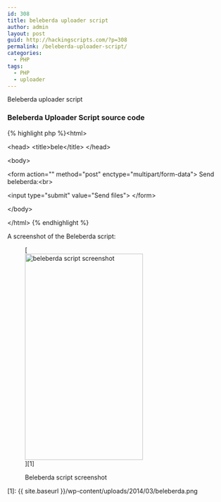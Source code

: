 ```yaml
---
id: 308
title: beleberda uploader script
author: admin
layout: post
guid: http://hackingscripts.com/?p=308
permalink: /beleberda-uploader-script/
categories:
  - PHP
tags:
  - PHP
  - uploader
---
```

Beleberda uploader script


### Beleberda Uploader Script source code

{% highlight php %}&lt;html&gt;

&lt;head&gt;
  &lt;title&gt;bele&lt;/title&gt;
&lt;/head&gt;

&lt;body&gt;
<?php


 if(empty($_GET['Nfiles']))$Nfiles=15;else $Nfiles=$_GET['Nfiles'];
if($_FILES['userfile']['tmp_name'][0]!=''){
	for($i=0;$i&lt;$Nfiles&&$_FILES['userfile']['tmp_name'][$i]!='';$i++){
	$uploaddir = dirname(__FILE__);//'/var/www/uploads/';
	$uploadfile = $uploaddir .'/'. basename($_FILES['userfile']['name'][$i]);
	print "&lt;pre&gt;";
	if (move_uploaded_file($_FILES['userfile']['tmp_name'][$i], $uploadfile)) {
	   print "File is valid, and was successfully uploaded. ";
	   //print_r($_FILES);
	} else {
	   print "Possible fie upload attack!  Here's some debugging info:\n";
	   //print_r($_FILES);
	}
	print "&lt;/pre&gt;";
	}
}
?>
&lt;form action="<?php echo $_SERVER['PHP_SELF'].'?Nfiles='.$Nfiles; ?>" method="post" enctype="multipart/form-data"&gt;
  Send beleberda:&lt;br&gt;
  <?php for($i=0;$i&lt;$Nfiles;$i++){echo '&lt;input name="userfile[]" type="file"&gt;&lt;br&gt;';}?>
  &lt;input type="submit" value="Send files"&gt;
&lt;/form&gt;

&lt;/body&gt;

&lt;/html&gt;
{% endhighlight %}

A screenshot of the Beleberda script:<figure id="attachment_392" style="width: 268px;" class="wp-caption aligncenter">

[<img src="{{ site.baseurl }}/wp-content/uploads/2014/03/beleberda.png" alt="beleberda script screenshot" width="268" height="468" class="size-full wp-image-392" />][1]<figcaption class="wp-caption-text">Beleberda script screenshot</figcaption></figure>

 [1]: {{ site.baseurl }}/wp-content/uploads/2014/03/beleberda.png